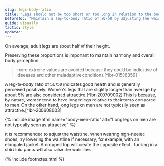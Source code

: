 ```yaml
---
slug: legs-body-ratio
title: "Legs should not be too short or too long in relation to the body"
beforetoc: "Maintain a leg-to-body ratio of 50/50 by adjusting the waistline."
guide: visually
tactic: style
updated:
---
```

On average, adult legs are about half of their height.

Preserving these proportions is important to maintain harmony and overall body perception.

> more extreme values are avoided because they could be indicative of diseases and other maladaptive conditions.[^lbr-01506359]

A leg-to-body ratio of 50/50 indicates good health and is generally perceived positively. Women's legs that are slightly longer than average by about 5% are also considered attractive.[^lbr-200709002] This is because, by nature, women tend to have longer legs relative to their torso compared to men. On the other hand, long legs on men are not typically seen as attractive.[^lbr-200608003]

{% include image.html name="body-men-ratio" alt="Long legs on men are not typically seen as attractive" %}

It is recommended to adjust the waistline. When wearing high-heeled shoes, try lowering the waistline if necessary, for example, with an elongated jacket. A cropped top will create the opposite effect. Tucking in a shirt into pants will also raise the waistline.

{% include footnotes.html %}
